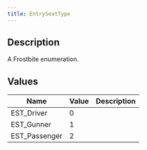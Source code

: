 ```yaml
---
title: EntrySeatType
---
```

## Description

A Frostbite enumeration.

## Values

| Name           | Value | Description |
| -------------- | ----- | ----------- |
| EST\_Driver    | 0     |             |
| EST\_Gunner    | 1     |             |
| EST\_Passenger | 2     |             |
